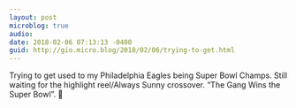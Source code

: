 ```yaml
---
layout: post
microblog: true
audio: 
date: 2018-02-06 07:13:13 -0400
guid: http://gio.micro.blog/2018/02/06/trying-to-get.html
---
```

Trying to get used to my Philadelphia Eagles being Super Bowl Champs. Still waiting for the highlight reel/Always Sunny crossover. “The Gang Wins the Super Bowl”. 🏈
